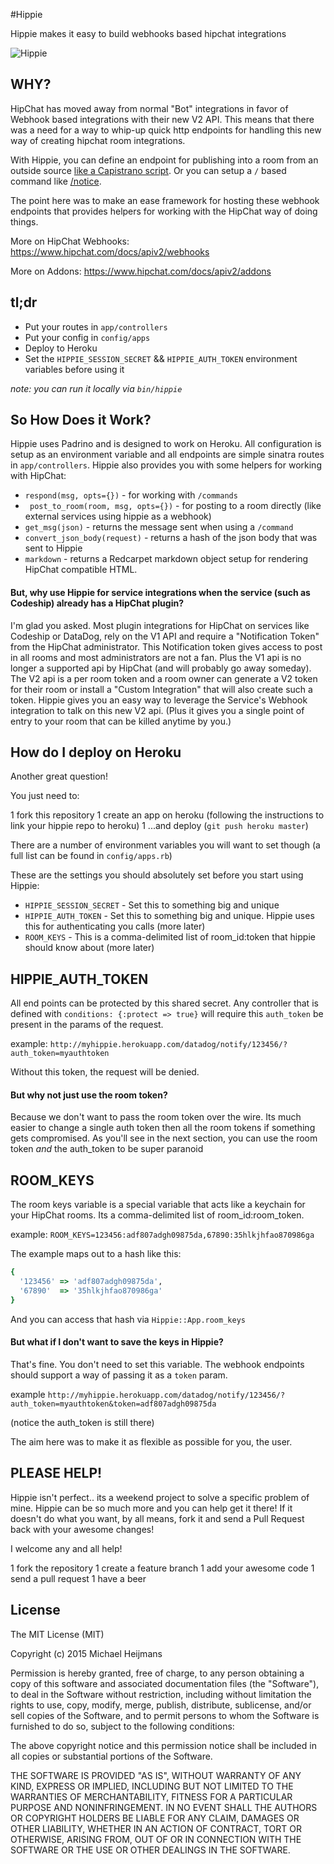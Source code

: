 #Hippie

Hippie makes it easy to build webhooks based hipchat integrations

![Hippie](http://i.imgur.com/hf7fkEm.jpg)


## WHY?

HipChat has moved away from normal "Bot" integrations in favor of Webhook based integrations with their new V2 API. This means that there was a need for a way to whip-up quick http endpoints for handling this new way of creating hipchat room integrations.

With Hippie, you can define an endpoint for publishing into a room from an outside source [like a Capistrano script](https://github.com/parabuzzle/hippie/blob/master/app/controllers/capistrano.rb). Or you can setup a `/` based command like [/notice](https://github.com/parabuzzle/hippie/blob/master/app/controllers/notice.rb).

The point here was to make an ease framework for hosting these webhook endpoints that provides helpers for working with the HipChat way of doing things.

More on HipChat Webhooks: https://www.hipchat.com/docs/apiv2/webhooks

More on Addons: https://www.hipchat.com/docs/apiv2/addons


## tl;dr

  * Put your routes in `app/controllers`
  * Put your config in `config/apps`
  * Deploy to Heroku
  * Set the `HIPPIE_SESSION_SECRET` && `HIPPIE_AUTH_TOKEN` environment variables before using it

*note: you can run it locally via `bin/hippie`*


## So How Does it Work?

Hippie uses Padrino and is designed to work on Heroku. All configuration is setup as an environment variable and all endpoints are simple sinatra routes in `app/controllers`. Hippie also provides you with some helpers for working with HipChat:

  * `respond(msg, opts={})` - for working with `/commands`
  * ` post_to_room(room, msg, opts={})` - for posting to a room directly (like external services using hippie as a webhook)
  * `get_msg(json)` - returns the message sent when using a `/command`
  * `convert_json_body(request)` - returns a hash of the json body that was sent to Hippie
  * `markdown` - returns a Redcarpet markdown object setup for rendering HipChat compatible HTML.


#### But, why use Hippie for service integrations when the service (such as Codeship) already has a HipChat plugin?

I'm glad you asked. Most plugin integrations for HipChat on services like Codeship or DataDog, rely on the V1 API and require a "Notification Token" from the HipChat administrator. This Notification token gives access to post in all rooms and most administrators are not a fan. Plus the V1 api is no longer a supported api by HipChat (and will probably go away someday). The V2 api is a per room token and a room owner can generate a V2 token for their room or install a "Custom Integration" that will also create such a token. Hippie gives you an easy way to leverage the Service's Webhook integration to talk on this new V2 api. (Plus it gives you a single point of entry to your room that can be killed anytime by you.)

## How do I deploy on Heroku

Another great question!

You just need to:

  1 fork this repository
  1 create an app on heroku (following the instructions to link your hippie repo to heroku)
  1 ...and deploy (`git push heroku master`)

There are a number of environment variables you will want to set though (a full list can be found in `config/apps.rb`)

These are the settings you should absolutely set before you start using Hippie:

  * `HIPPIE_SESSION_SECRET` - Set this to something big and unique
  * `HIPPIE_AUTH_TOKEN` - Set this to something big and unique. Hippie uses this for authenticating you calls (more later)
  * `ROOM_KEYS` - This is a comma-delimited list of room_id:token that hippie should know about (more later)

## HIPPIE_AUTH_TOKEN

All end points can be protected by this shared secret. Any controller that is defined with `conditions: {:protect => true}` will require this `auth_token` be present in the params of the request.

example: `http://myhippie.herokuapp.com/datadog/notify/123456/?auth_token=myauthtoken`

Without this token, the request will be denied.

#### But why not just use the room token?

Because we don't want to pass the room token over the wire. Its much easier to change a single auth token then all the room tokens if something gets compromised. As you'll see in the next section, you can use the room token *and* the auth_token to be super paranoid


## ROOM_KEYS

The room keys variable is a special variable that acts like a keychain for your HipChat rooms. Its a comma-delimited list of room_id:room_token.

example: `ROOM_KEYS=123456:adf807adgh09875da,67890:35hlkjhfao870986ga`

The example maps out to a hash like this:

```ruby
{
  '123456' => 'adf807adgh09875da',
  '67890'  => '35hlkjhfao870986ga'
}
```

And you can access that hash via `Hippie::App.room_keys`

#### But what if I don't want to save the keys in Hippie?

That's fine. You don't need to set this variable. The webhook endpoints should support a way of passing it as a `token` param.

example `http://myhippie.herokuapp.com/datadog/notify/123456/?auth_token=myauthtoken&token=adf807adgh09875da`

(notice the auth_token is still there)

The aim here was to make it as flexible as possible for you, the user.


## PLEASE HELP!

Hippie isn't perfect.. its a weekend project to solve a specific problem of mine. Hippie can be so much more and you can help get it there! If it doesn't do what you want, by all means, fork it and send a Pull Request back with your awesome changes!

I welcome any and all help!

  1 fork the repository
  1 create a feature branch
  1 add your awesome code
  1 send a pull request
  1 have a beer

## License

The MIT License (MIT)

Copyright (c) 2015 Michael Heijmans

Permission is hereby granted, free of charge, to any person obtaining a copy of this software and associated documentation files (the "Software"), to deal in the Software without restriction, including without limitation the rights to use, copy, modify, merge, publish, distribute, sublicense, and/or sell copies of the Software, and to permit persons to whom the Software is furnished to do so, subject to the following conditions:

The above copyright notice and this permission notice shall be included in all copies or substantial portions of the Software.

THE SOFTWARE IS PROVIDED "AS IS", WITHOUT WARRANTY OF ANY KIND, EXPRESS OR IMPLIED, INCLUDING BUT NOT LIMITED TO THE WARRANTIES OF MERCHANTABILITY, FITNESS FOR A PARTICULAR PURPOSE AND NONINFRINGEMENT. IN NO EVENT SHALL THE AUTHORS OR COPYRIGHT HOLDERS BE LIABLE FOR ANY CLAIM, DAMAGES OR OTHER LIABILITY, WHETHER IN AN ACTION OF CONTRACT, TORT OR OTHERWISE, ARISING FROM, OUT OF OR IN CONNECTION WITH THE SOFTWARE OR THE USE OR OTHER DEALINGS IN THE SOFTWARE.
